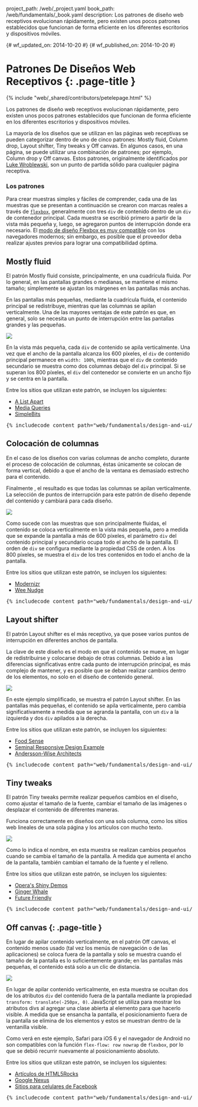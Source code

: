 project_path: /web/_project.yaml
book_path: /web/fundamentals/_book.yaml
description: Los patrones de diseño web receptivos evolucionan rápidamente, pero existen unos pocos patrones establecidos que funcionan de forma eficiente en los diferentes escritorios y dispositivos móviles.


{# wf_updated_on: 2014-10-20 #}
{# wf_published_on: 2014-10-20 #}

# Patrones De Diseños Web Receptivos {: .page-title }

{% include "web/_shared/contributors/petelepage.html" %}

Los patrones de diseño web receptivos evolucionan rápidamente, pero existen unos pocos patrones establecidos que funcionan de forma eficiente en los diferentes escritorios y dispositivos móviles.

La mayoría de los diseños que se utilizan en las páginas web receptivas se
pueden categorizar dentro de uno de cinco patrones: Mostly fluid, Column drop,
Layout shifter, Tiny tweaks y Off canvas. En algunos casos, en una página, se
puede utilizar una combinación de patrones; por ejemplo, Column drop
y Off canvas.  Estos patrones, originalmente identificados por [Luke
Wroblewski](http://www.lukew.com/ff/entry.asp?1514), son un punto de partida sólido
para cualquier página receptiva.

### Los patrones

Para crear muestras simples y fáciles de comprender, cada una de las muestras
que se presentan a continuación se crearon con marcas reales a través de 
[`flexbox`](https://developer.mozilla.org/en-US/docs/Web/Guide/CSS/Flexible_boxes),
generalmente con tres `div` de contenido dentro de un `div` de contenedor principal.
 Cada muestra se escribió primero a partir de la vista más pequeña y, luego,
se agregaron puntos de interrupción donde era necesario.  El [modo de diseño Flexbox es muy
compatible](http://caniuse.com/#search=flexbox) con los navegadores modernos; sin embargo, es posible que el
proveedor deba realizar ajustes previos para lograr una compatibilidad óptima.

## Mostly fluid

El patrón Mostly fluid consiste, principalmente, en una cuadrícula fluida.  Por lo general, en las pantallas grandes o medianas, se mantiene el mismo tamaño; simplemente se ajustan los márgenes en las pantallas más anchas.

En las pantallas más pequeñas, mediante la cuadrícula fluida, el contenido principal se redistribuye,
mientras que las columnas se apilan verticalmente.  Una de las mayores ventajas de este patrón es
que, en general, solo se necesita un punto de interrupción entre las pantallas grandes y las
pequeñas.


<img src="imgs/mostly-fluid.svg">


En la vista más pequeña, cada `div` de contenido se apila verticalmente.  Una
vez que el ancho de la pantalla alcanza los 600 píxeles, el `div` de contenido
principal permanece en `width: 100%`, mientras que el  `div` de contenido
secundario se muestra como dos columnas debajo del `div` principal.  Si se
superan los 800 píxeles, el `div` del contenedor se convierte en un ancho fijo
y se centra en la pantalla.

Entre los sitios que utilizan este patrón, se incluyen los siguientes:

 * [A List Apart](http://mediaqueri.es/ala/)
 * [Media Queries](http://mediaqueri.es/)
 * [SimpleBits](http://simplebits.com/)


<pre class="prettyprint">
{% includecode content_path="web/fundamentals/design-and-ui/responsive/_code/mostly-fluid.html" region_tag="mfluid" adjust_indentation="auto" %}
</pre>


## Colocación de columnas


En el caso de los diseños con varias columnas de ancho completo, durante el proceso de colocación de columnas, éstas únicamente se colocan de forma vertical, debido a que el ancho de la ventana es demasiado estrecho para el contenido.

Finalmente
, el resultado es que todas las columnas se apilan verticalmente.  La selección
de puntos de interrupción para este patrón de diseño depende del contenido y cambiará
para cada diseño.


<img src="imgs/column-drop.svg">


Como sucede con las muestras que son principalmente fluidas, el contenido se coloca verticalmente en la
vista más pequeña, pero a medida que se expande la pantalla a más de 600 píxeles, el parámetro
`div` del contenido principal y secundario ocupa todo el ancho de la pantalla.  El orden de `div` se configura mediante la propiedad
CSS de orden.  A los 800 píxeles, se muestra el `div` de los tres contenidos en todo el
ancho de la pantalla.

Entre los sitios que utilizan este patrón, se incluyen los siguientes:

 * [Modernizr](http://modernizr.com/)
 * [Wee Nudge](http://weenudge.com/)

<pre class="prettyprint">
{% includecode content_path="web/fundamentals/design-and-ui/responsive/_code/column-drop.html" region_tag="cdrop" adjust_indentation="auto" %}
</pre>


## Layout shifter


El patrón Layout shifter es el más receptivo, ya que posee varios puntos de interrupción en diferentes anchos de pantalla.

La clave de este diseño es el modo en que el contenido se mueve, en lugar de redistribuirse y
colocarse debajo de otras columnas.  Debido a las diferencias significativas entre cada
punto de interrupción principal, es más complejo de mantener, y es posible que se deban realizar cambios
dentro de los elementos, no solo en el diseño de contenido general.

<img src="imgs/layout-shifter.svg">

En este ejemplo simplificado, se muestra el patrón Layout shifter. En las pantallas más pequeñas, el contenido se
apila verticalmente, pero cambia significativamente a medida que se
agranda la pantalla, con un `div` a la izquierda y dos `div` apilados a la derecha.

Entre los sitios que utilizan este patrón, se incluyen los siguientes:

 * [Food Sense](http://foodsense.is/)
 * [Seminal Responsive Design
  Example](http://alistapart.com/d/responsive-web-design/ex/ex-site-FINAL.html)
 * [Andersson-Wise Architects](http://www.anderssonwise.com/)

<pre class="prettyprint">
{% includecode content_path="web/fundamentals/design-and-ui/responsive/_code/layout-shifter.html" region_tag="lshifter" adjust_indentation="auto" %}
</pre>


## Tiny tweaks


El patrón Tiny tweaks permite realizar pequeños cambios en el diseño, como ajustar el tamaño de la fuente, cambiar el tamaño de las imágenes o desplazar el contenido de diferentes maneras.

Funciona correctamente en diseños con una sola columna, como los sitios web lineales de una sola página
y los artículos con mucho texto.


<img src="imgs/tiny-tweaks.svg">

Como lo indica el nombre, en esta muestra se realizan cambios pequeños cuando se cambia el tamaño de la pantalla.
A medida que aumenta el ancho de la pantalla, también cambian el tamaño de la fuente y el relleno.

Entre los sitios que utilizan este patrón, se incluyen los siguientes:

 * [Opera's Shiny Demos](http://shinydemos.com/)
 * [Ginger Whale](http://gingerwhale.com/)
 * [Future Friendly](http://futurefriendlyweb.com/)

<pre class="prettyprint">
{% includecode content_path="web/fundamentals/design-and-ui/responsive/_code/tiny-tweaks.html" region_tag="ttweaks" adjust_indentation="auto"%}
</pre>


## Off canvas {: .page-title }


En lugar de apilar contenido verticalmente, en el patrón Off canvas, el contenido  menos usado (tal vez los menús de navegación o de las aplicaciones) se coloca fuera de la pantalla y solo se muestra cuando el tamaño de la pantalla es lo suficientemente grande; en las pantallas más pequeñas, el contenido está solo a un clic de distancia.

<img src="imgs/off-canvas.svg">

En lugar de apilar contenido verticalmente, en esta muestra se ocultan dos de los atributos
`div` del contenido fuera de la pantalla mediante la propiedad `transform: translate(-250px, 0)`.  JavaScript se utiliza
para mostrar los atributos divs al agregar una clase abierta al elemento para que hacerlo visible.  A medida que se
ensancha la pantalla, el posicionamiento fuera de la pantalla se elimina de los elementos y
estos se muestran dentro de la ventanilla visible.

Como verá en este ejemplo, Safari para iOS 6 y el navegador de Android no son compatibles con la función
`flex-flow: row nowrap` de `flexbox`, por lo que se debió recurrir nuevamente al
posicionamiento absoluto.

Entre los sitios que utilizan este patrón, se incluyen los siguientes:

 * [Artículos de HTML5Rocks](http://www.html5rocks.com/en/tutorials/developertools/async-call-stack/)
 * [Google Nexus](http://www.google.com/nexus/)
 * [Sitios para celulares de Facebook](https://m.facebook.com/)

<pre class="prettyprint">
{% includecode content_path="web/fundamentals/design-and-ui/responsive/_code/off-canvas.html" region_tag="ocanvas" adjust_indentation="auto" %}
</pre>


